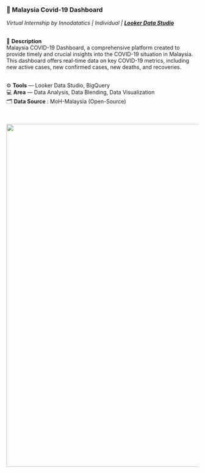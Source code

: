 ### 📂 Malaysia Covid-19 Dashboard
*Virtual Internship by Innodatatics | Individual | [**Looker Data Studio**](https://lookerstudio.google.com/reporting/88475c63-2124-4550-86e2-d33aa9eafaa5)*
<br>
<br>

📌 **Description** <br>
Malaysia COVID-19 Dashboard, a comprehensive platform created to provide timely and crucial insights into the COVID-19 situation in Malaysia. This dashboard offers real-time data on key COVID-19 metrics, including new active cases, new confirmed cases, new deaths, and recoveries.<br>
<br>

⚙️ **Tools** — Looker Data Studio, BigQuery <br>
💻 **Area** — Data Analysis, Data Blending, Data Visualization<br>
🗂️ **Data Source** : MoH-Malaysia (Open-Source)

<br>

<p align="center">
  <kbd><img width="900" src="https://github.com/nisa-g/Malaysia-Covid-19-Dashboard/assets/139193734/33a4a797-fae2-4d60-9801-4cb240551124"></kbd> <br>
</p>

<br>
<br>
